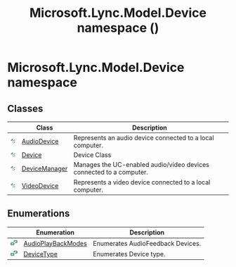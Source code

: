 ﻿---
title: Microsoft.Lync.Model.Device namespace ()
TOCTitle: '@NoTitle'
ms:assetid: N:Microsoft.Lync.Model.Device_DI_3_UC_OCS14MrefLyncWPF
ms:mtpsurl: https://msdn.microsoft.com/en-us/library/microsoft.lync.model.device_di_3_uc_ocs14mreflyncwpf(v=office.15)
ms:contentKeyID: 48597509
ms.date: 07/28/2014
mtps_version: v=office.15
f1_keywords:
- Microsoft.Lync.Model.Device
dev_langs:
- CSharp
- JScript
- VB
- other
---

# Microsoft.Lync.Model.Device namespace

## Classes

<table>
<thead>
<tr class="header">
<th> </th>
<th>Class</th>
<th>Description</th>
</tr>
</thead>
<tbody>
<tr class="odd">
<td><img src="images/Hh380319.pubclass(Office.15).gif" title="Public class" alt="Public class" /></td>
<td><a href="audiodevice-class-microsoft-lync-model-device_2.md">AudioDevice</a></td>
<td>Represents an audio device connected to a local computer.</td>
</tr>
<tr class="even">
<td><img src="images/Hh380319.pubclass(Office.15).gif" title="Public class" alt="Public class" /></td>
<td><a href="device-class-microsoft-lync-model-device_2.md">Device</a></td>
<td>Device Class</td>
</tr>
<tr class="odd">
<td><img src="images/Hh380319.pubclass(Office.15).gif" title="Public class" alt="Public class" /></td>
<td><a href="devicemanager-class-microsoft-lync-model-device_2.md">DeviceManager</a></td>
<td>Manages the UC-enabled audio/video devices connected to a computer.</td>
</tr>
<tr class="even">
<td><img src="images/Hh380319.pubclass(Office.15).gif" title="Public class" alt="Public class" /></td>
<td><a href="videodevice-class-microsoft-lync-model-device_2.md">VideoDevice</a></td>
<td>Represents a video device connected to a local computer.</td>
</tr>
</tbody>
</table>


## Enumerations

<table>
<thead>
<tr class="header">
<th> </th>
<th>Enumeration</th>
<th>Description</th>
</tr>
</thead>
<tbody>
<tr class="odd">
<td><img src="images/Hh380319.pubenumeration(Office.15).gif" title="Public enumeration" alt="Public enumeration" /></td>
<td><a href="audioplaybackmodes-enumeration-microsoft-lync-model-device_2.md">AudioPlayBackModes</a></td>
<td>Enumerates AudioFeedback Devices.</td>
</tr>
<tr class="even">
<td><img src="images/Hh380319.pubenumeration(Office.15).gif" title="Public enumeration" alt="Public enumeration" /></td>
<td><a href="devicetype-enumeration-microsoft-lync-model-device_2.md">DeviceType</a></td>
<td>Enumerates Device type.</td>
</tr>
</tbody>
</table>

